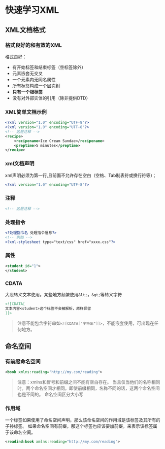 # 快速学习XML

## XML文档格式

### 格式良好的和有效的XML

格式良好：
- 有开始标签和结束标签（空标签除外）
- 元素嵌套无交叉
- 一个元素内无同名属性
- 所有标签构成一个层次树
- **只有一个根标签**
- 没有对外部实体的引用（除非提供DTD）

### XML简单文档示例

```xml
<?xml version="1.0" encoding="UTF-8"?>
<?xml version="1.0" encoding="UTF-8"?>
<!-- 这是注释 -->
<recipe>
    <recipename>Ice Cream Sundae</recipename>
    <preptime>5 minutes</preptime>
</recipe>
```

### xml文档声明
xml声明必须为第一行,且前面不允许存在空白（空格、Tab制表符或换行符等）；
```xml
<?xml version="1.0" encoding="UTF-8"?>
```

### 注释
```xml
<!-- 这是注释 -->
```

### 处理指令
```xml
<?处理指令名 处理指令信息?>
<!-- 例如 -->
<?xml-stylesheet type="text/css" href="xxxx.css"?>
```

### 属性
```xml
<student id="1">
</student>
```

### CDATA

大段转义文本使用，某些地方频繁使用`&lt;`，`&gt;`等转义字符
```xml
<![CDATA[
文本内容<student>这个标签不会被解析，原样保留
]]>
```

>注意不能包含字符串如`<![CDATA["字符串"]]>`，不能嵌套使用，可出现在任何地方。

## 命名空间

### 有前缀命名空间
```xml
<book xmlns:reading="http://my.com/reading">
```
>注意：xmlns和冒号和前缀之间不能有空白存在。
>当且仅当他们的名称相同时，两个命名空间才相同。即使前缀相同，名称不同的话，这两个命名空间也是不同的。
>命名空间区分大小写

### 作用域
一个标签如果使用了命名空间声明，那么该命名空间的作用域是该标签及其所有的子孙标签。
如果命名空间有前缀，那这个标签也应该要加前缀，来表示该标签属于该命名空间。

```xml
<readind:book xmlns:reading="http://my.com/reading">

```








